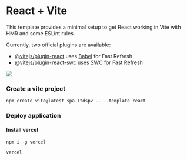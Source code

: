 # React + Vite

This template provides a minimal setup to get React working in Vite with HMR and some ESLint rules.

Currently, two official plugins are available:

- [@vitejs/plugin-react](https://github.com/vitejs/vite-plugin-react/blob/main/packages/plugin-react/README.md) uses [Babel](https://babeljs.io/) for Fast Refresh
- [@vitejs/plugin-react-swc](https://github.com/vitejs/vite-plugin-react-swc) uses [SWC](https://swc.rs/) for Fast Refresh

 <img src="https://upload.wikimedia.org/wikipedia/commons/f/f1/Vitejs-logo.svg" />


### Create a vite project
```
npm create vite@latest spa-1tdspv -- --template react
```

### Deploy application
#### Install vercel
```
npm i -g vercel

vercel
```
